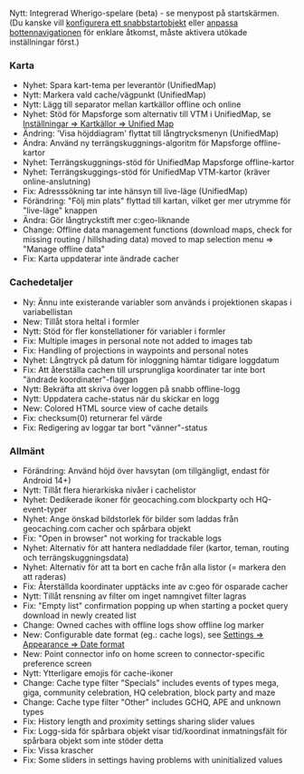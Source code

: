 Nytt: Integrerad Wherigo-spelare (beta) - se menypost på startskärmen.<br> (Du kanske vill [konfigurera ett snabbstartobjekt](cgeo-setting://quicklaunchitems_sorted) eller [anpassa bottennavigationen](cgeo-setting://custombnitem) för enklare åtkomst, måste aktivera utökade inställningar först.)

### Karta
- Nyhet: Spara kart-tema per leverantör (UnifiedMap)
- Nytt: Markera vald cache/vägpunkt (UnifiedMap)
- Nytt: Lägg till separator mellan kartkällor offline och online
- Nyhet: Stöd för Mapsforge som alternativ till VTM i UnifiedMap, se [Inställningar => Kartkällor => Unified Map](cgeo-setting://useMapsforgeInUnifiedMap)
- Ändring: 'Visa höjddiagram' flyttat till långtrycksmenyn (UnifiedMap)
- Ändra: Använd ny terrängskuggnings-algoritm för Mapsforge offline-kartor
- Nyhet: Terrängskuggnings-stöd för UnifiedMap Mapsforge offline-kartor
- Nyhet: Terrängskuggings-stöd för UnifiedMap VTM-kartor (kräver online-anslutning)
- Fix: Adresssökning tar inte hänsyn till live-läge (UnifiedMap)
- Förändring: "Följ min plats" flyttad till kartan, vilket ger mer utrymme för "live-läge" knappen
- Ändra: Gör långtryckstift mer c:geo-liknande
- Change: Offline data management functions (download maps, check for missing routing / hillshading data) moved to map selection menu => "Manage offline data"
- Fix: Karta uppdaterar inte ändrade cacher

### Cachedetaljer
- Ny: Ännu inte existerande variabler som används i projektionen skapas i variabellistan
- New: Tillåt stora heltal i formler
- Nytt: Stöd för fler konstellationer för variabler i formler
- Fix: Multiple images in personal note not added to images tab
- Fix: Handling of projections in waypoints and personal notes
- Nyhet: Långtryck på datum för inloggning hämtar tidigare loggdatum
- Fix: Att återställa cachen till ursprungliga koordinater tar inte bort "ändrade koordinater"-flaggan
- Nytt: Bekräfta att skriva över loggen på snabb offline-logg
- Nytt: Uppdatera cache-status när du skickar en logg
- New: Colored HTML source view of cache details
- Fix: checksum(0) returnerar fel värde
- Fix: Redigering av loggar tar bort "vänner"-status

### Allmänt
- Förändring: Använd höjd över havsytan (om tillgängligt, endast för Android 14+)
- Nytt: Tillåt flera hierarkiska nivåer i cachelistor
- Nyhet: Dedikerade ikoner för geocaching.com blockparty och HQ-event-typer
- Nyhet: Ange önskad bildstorlek för bilder som laddas från geocaching.com cacher och spårbara objekt
- Fix: "Open in browser" not working for trackable logs
- Nyhet: Alternativ för att hantera nedladdade filer (kartor, teman, routing och terrängskuggningsdata)
- Nyhet: Alternativ för att ta bort en cache från alla listor (= markera den att raderas)
- Fix: Återställda koordinater upptäcks inte av c:geo för osparade cacher
- Nytt: Tillåt rensning av filter om inget namngivet filter lagras
- Fix: "Empty list" confirmation popping up when starting a pocket query download in newly created list
- Change: Owned caches with offline logs show offline log marker
- New: Configurable date format (eg.: cache logs), see [Settings => Appearance => Date format](cgeo-settings://short_date_format)
- New: Point connector info on home screen to connector-specific preference screen
- Nytt: Ytterligare emojis för cache-ikoner
- Change: Cache type filter "Specials" includes events of types mega, giga, community celebration, HQ celebration, block party and maze
- Change: Cache type filter "Other" includes GCHQ, APE and unknown types
- Fix: History length and proximity settings sharing slider values
- Fix: Logg-sida för spårbara objekt visar tid/koordinat inmatningsfält för spårbara objekt som inte stöder detta
- Fix: Vissa krascher
- Fix: Some sliders in settings having problems with uninitialized values
